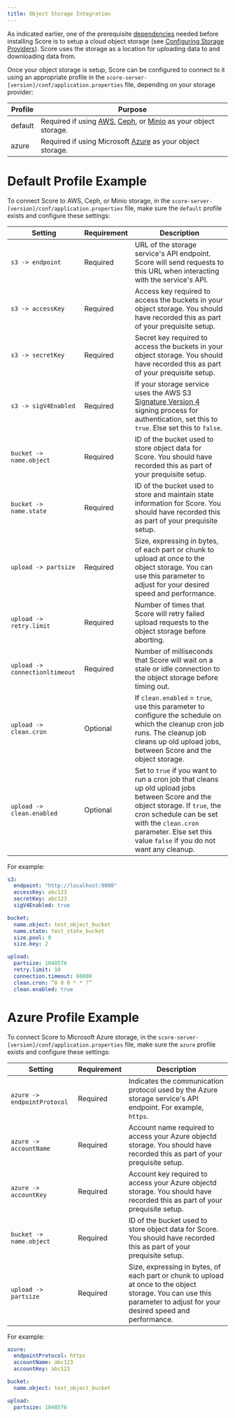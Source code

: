 ```yaml
---
title: Object Storage Integration
---
```


As indicated earlier, one of the prerequisite [dependencies](/documentation/score/) needed before installing Score is to setup a cloud object storage (see [Configuring Storage Providers](/documentation/score/installation#configuring-storage-providers)).  Score uses the storage as a location for uploading data to and downloading data from.

Once your object storage is setup, Score can be configured to connect to it using an appropriate profile in the `score-server-[version]/conf/application.properties` file, depending on your storage provider:

| Profile | Purpose |
|---------|---------|
| default | Required if using [AWS](https://aws.amazon.com/s3/), [Ceph](https://ceph.io/), or [Minio](https://min.io/) as your object storage. |
| azure | Required if using Microsoft [Azure](https://azure.microsoft.com/en-ca/services/storage/) as your object storage. |

# Default Profile Example

To connect Score to AWS, Ceph, or Minio storage, in the `score-server-[version]/conf/application.properties` file, make sure the `default` profile exists and configure these settings:

| Setting | Requirement | Description |
|---------|-------------|-------------|
| `s3 -> endpoint` | Required | URL of the storage service's API endpoint. Score will send requests to this URL when interacting with the service's API. |
| `s3 -> accessKey` | Required | Access key required to access the buckets in your object storage. You should have recorded this as part of your prequisite setup. |
| `s3 -> secretKey` | Required | Secret key required to access the buckets in your object storage. You should have recorded this as part of your prequisite setup. |
| `s3 -> sigV4Enabled` | Required | If your storage service uses the AWS S3 [Signature Version 4](https://docs.aws.amazon.com/general/latest/gr/signature-version-4.html) signing process for authentication, set this to `true`.  Else set this to `false`. |
| `bucket -> name.object` | Required | ID of the bucket used to store object data for Score. You should have recorded this as part of your prequisite setup. |
| `bucket -> name.state` | Required | ID of the bucket used to store and maintain state information for Score. You should have recorded this as part of your prequisite setup. |
| `upload -> partsize` | Required | Size, expressing in bytes, of each part or chunk to upload at once to the object storage.  You can use this parameter to adjust for your desired speed and performance. |
| `upload -> retry.limit` | Required | Number of times that Score will retry failed upload requests to the object storage before aborting. |
| `upload -> connectionltimeout` | Required | Number of milliseconds that Score will wait on a stale or idle connection to the object storage before timing out. |
| `upload -> clean.cron` | Optional | If `clean.enabled` = `true`, use this parameter to configure the schedule on which the cleanup cron job runs. The cleanup job cleans up old upload jobs, between Score and the object storage. |
| `upload -> clean.enabled` | Optional | Set to `true` if you want to run a cron job that cleans up old upload jobs between Score and the object storage.  If `true`, the cron schedule can be set with the `clean.cron` parameter.  Else set this value `false` if you do not want any cleanup. |

For example:

```yaml
s3:
  endpoint: "http://localhost:9000"
  accessKey: abc123
  secretKey: abc123
  sigV4Enabled: true

bucket:
  name.object: test_object_bucket
  name.state: test_state_bucket
  size.pool: 0
  size.key: 2

upload:
  partsize: 1048576
  retry.limit: 10
  connection.timeout: 60000
  clean.cron: “0 0 0 * * ?”
  clean.enabled: true
```

# Azure Profile Example

To connect Score to Microsoft Azure storage, in the `score-server-[version]/conf/application.properties` file, make sure the `azure` profile exists and configure these settings:

| Setting | Requirement | Description |
|---------|-------------|-------------|
| `azure -> endpointProtocol` | Required | Indicates the communication protocol used by the Azure storage service's API endpoint.  For example, `https`. |
| `azure -> accountName` | Required | Account name required to access your Azure objectd storage. You should have recorded this as part of your prequisite setup. |
| `azure -> accountKey` | Required | Account key required to access your Azure objectd storage. You should have recorded this as part of your prequisite setup. |
| `bucket -> name.object` | Required | ID of the bucket used to store object data for Score. You should have recorded this as part of your prequisite setup. |
| `upload -> partsize` | Required | Size, expressing in bytes, of each part or chunk to upload at once to the object storage.  You can use this parameter to adjust for your desired speed and performance. |

For example:

```yaml
azure:
  endpointProtocol: https
  accountName: abc123
  accountKey: abc123

bucket:
  name.object: test_object_bucket

upload:
  partsize: 1048576
```